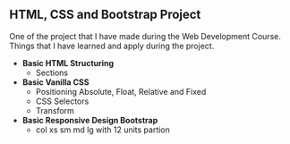 ## HTML, CSS and Bootstrap Project
One of the project that I have made during the Web Development Course.
Things that I have learned and apply during the project.
* **Basic HTML Structuring**
  - Sections
* **Basic Vanilla CSS**
  - Positioning Absolute, Float, Relative and Fixed
  - CSS Selectors
  - Transform
* **Basic Responsive Design Bootstrap**
  - col xs sm md lg with 12 units partion
